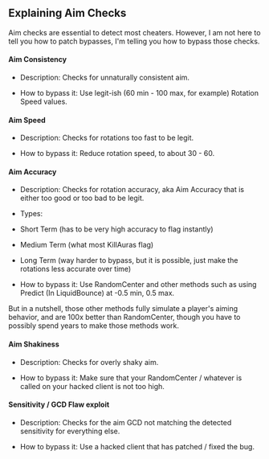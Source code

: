 ## Explaining Aim Checks
Aim checks are essential to detect most cheaters. However, I am not here to tell you how to patch bypasses, I'm telling you how to bypass those checks.

#### Aim Consistency 
- Description: Checks for unnaturally consistent aim.

- How to bypass it: Use legit-ish (60 min - 100 max, for example) Rotation Speed values.

#### Aim Speed 
- Description: Checks for rotations too fast to be legit.

- How to bypass it: Reduce rotation speed, to about 30 - 60.

#### Aim Accuracy 
- Description: Checks for rotation accuracy, aka Aim Accuracy that is either too good or too bad to be legit.

- Types:
- Short Term (has to be very high accuracy to flag instantly)
- Medium Term (what most KillAuras flag)
- Long Term (way harder to bypass, but it is possible, just make the rotations less accurate over time)

- How to bypass it: Use RandomCenter and other methods such as using Predict (In LiquidBounce) at -0.5 min, 0.5 max.

But in a nutshell, those other methods fully simulate a player's aiming behavior, and are 100x better than RandomCenter, though you have to possibly spend years to make those methods work.

#### Aim Shakiness 
- Description: Checks for overly shaky aim.

- How to bypass it: Make sure that your RandomCenter / whatever is called on your hacked client is not too high.

#### Sensitivity / GCD Flaw exploit 
- Description: Checks for the aim GCD not matching the detected sensitivity for everything else.

- How to bypass it: Use a hacked client that has patched / fixed the bug.
